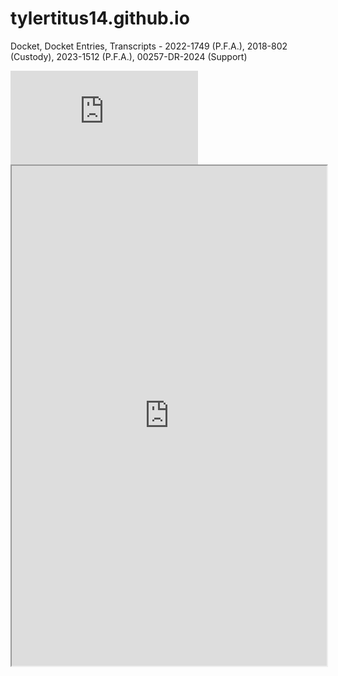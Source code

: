 # tylertitus14.github.io
Docket, Docket Entries, Transcripts - 2022-1749 (P.F.A.), 2018-802 (Custody), 2023-1512 (P.F.A.), 00257-DR-2024 (Support)  

<embed src="https://github.com/tylertitus14/tylertitus14.github.io/blob/main/assets/assets/2022-07-14%20-%201of5%20-%202022-1749%20-%20JT%20-%20PETITION%20FOR%20PROTECTION%20FROM%20ABUSE%203pg.pdf" type="application/pdf"/>  

<iframe src="https://github.com/tylertitus14/tylertitus14.github.io/blob/main/assets/assets/2022-07-14%20-%201of5%20-%202022-1749%20-%20JT%20-%20PETITION%20FOR%20PROTECTION%20FROM%20ABUSE%203pg.pdf" width="100%" height="800px">
  <p>
    Your browser does not support PDFs. You can
    <a href="your_pdf_file.pdf">download the PDF</a>
  </p>
</iframe>

